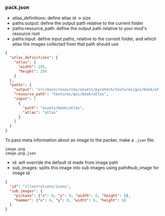### pack.json

* atlas_definitions: define atlas id -> size
* paths:output: define the output path relative to the current folder
* paths:resource_path: define the output path relative to your mod's resource root
* paths:input: define input paths, relative to the current folder, and which atlas the images collected from that path
  should use

```json
{
  "atlas_definitions": {
    "atlas": {
      "width": 256,
      "height": 256
    }
  },
  "paths": {
    "output": "src/main/resources/assets/pyrotech/textures/gui/book/atlas",
    "resource_path": "textures/gui/book/atlas",
    "input": [
      {
        "path": "assets/book/atlas",
        "atlas": "atlas"
      }
    ]
  }
}
```

To pass meta information about an image to the packer, make a `.json` file:

```
image.png
image.png.json
```

* id: will override the default id made from image path
* sub_images: splits this image into sub images using path#sub_image for image id

```json
{
  "id": "illustrations/icons",
  "sub_images": {
    "pickaxe": {"x": 0, "y": 0, "width": 6, "height": 6},
    "hammer": {"x": 6, "y": 0, "width": 6, "height": 6}
  }
}
```
